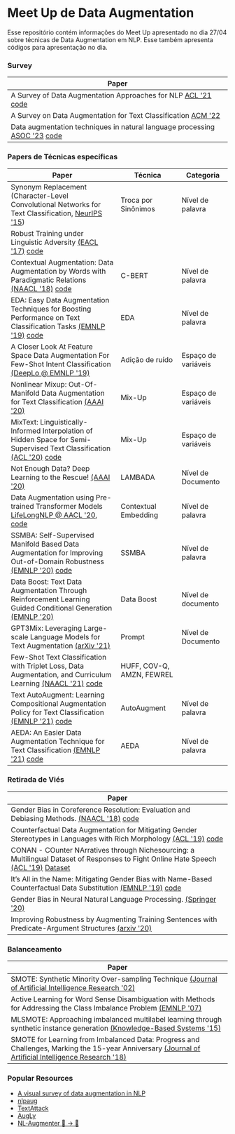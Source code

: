 
# Meet Up de Data Augmentation

Esse repositório contém informações do Meet Up apresentado no dia 27/04 sobre técnicas de Data Augmentation em NLP. Esse também apresenta códigos para apresentação no dia.


### Survey
| Paper |
| -- | 
| A Survey of Data Augmentation Approaches for NLP [ACL '21](https://aclanthology.org/2021.findings-acl.84.pdf) [code](https://github.com/styfeng/DataAug4NLP) | 
| A Survey on Data Augmentation for Text Classification [ACM '22](https://arxiv.org/abs/2107.03158) | 
| Data augmentation techniques in natural language processing [ASOC '23](https://www.sciencedirect.com/science/article/pii/S1568494622008523) [code](https://github.com/lucasfaop/survey_text_augmentation) | 

### Papers de Técnicas específicas
| Paper | Técnica | Categoria |
| -- | -- | -- |
| Synonym Replacement (Character-Level Convolutional Networks for Text Classification, [NeurIPS '15](https://papers.nips.cc/paper/2015/file/250cf8b51c773f3f8dc8b4be867a9a02-Paper.pdf)) | Troca por Sinônimos | Nível de palavra |
| Robust Training under Linguistic Adversity [(EACL '17)](https://www.aclweb.org/anthology/E17-2004/) [code](https://github.com/lrank/Linguistic_adversity) |
| Contextual Augmentation: Data Augmentation by Words with Paradigmatic Relations [(NAACL '18)](https://www.aclweb.org/anthology/N18-2072.pdf) [code](https://github.com/pfnet-research/contextual_augmentation) |  C-BERT | Nível de palavra |
| EDA: Easy Data Augmentation Techniques for Boosting Performance on Text Classification Tasks [(EMNLP '19)](http://dx.doi.org/10.18653/v1/D19-1670) [code](https://github.com/jasonwei20/eda_nlp) | EDA | Nível de palavra |
| A Closer Look At Feature Space Data Augmentation For Few-Shot Intent Classification [(DeepLo @ EMNLP '19)](https://arxiv.org/abs/1910.04176) | Adição de ruído | Espaço de variáveis |
| Nonlinear Mixup: Out-Of-Manifold Data Augmentation for Text Classification [(AAAI '20)](https://doi.org/10.1609/aaai.v34i04.5822) | Mix-Up | Espaço de variáveis |
| MixText: Linguistically-Informed Interpolation of Hidden Space for Semi-Supervised Text Classification [(ACL '20)](https://www.aclweb.org/anthology/2020.acl-main.194/) [code](https://github.com/GT-SALT/MixText) | Mix-Up | Espaço de variáveis |
| Not Enough Data? Deep Learning to the Rescue! [(AAAI '20)](https://arxiv.org/abs/1911.03118) | LAMBADA | Nível de Documento |
| Data Augmentation using Pre-trained Transformer Models [LifeLongNLP @ AACL '20](https://arxiv.org/abs/2003.02245), [code](https://github.com/varunkumar-dev/TransformersDataAugmentation) | Contextual Embedding | Nível de palavra |
| SSMBA: Self-Supervised Manifold Based Data Augmentation for Improving Out-of-Domain Robustness [(EMNLP '20)](https://www.aclweb.org/anthology/2020.emnlp-main.97/) [code](https://github.com/nng555/ssmba) | SSMBA | Nível de palavra | 
| Data Boost: Text Data Augmentation Through Reinforcement Learning Guided Conditional Generation [(EMNLP '20)](https://www.aclweb.org/anthology/2020.emnlp-main.726/) | Data Boost | Nível de documento |
| GPT3Mix: Leveraging Large-scale Language Models for Text Augmentation [(arXiv '21)](https://arxiv.org/abs/2104.08826) | Prompt | Nível de Documento |
| Few-Shot Text Classification with Triplet Loss, Data Augmentation, and Curriculum Learning [(NAACL '21)](https://arxiv.org/abs/2103.07552) [code](https://github.com/jasonwei20/triplet-loss) | HUFF, COV-Q, AMZN, FEWREL | 
| Text AutoAugment: Learning Compositional Augmentation Policy for Text Classification [(EMNLP '21)](https://arxiv.org/abs/2109.00523) [code](https://github.com/lancopku/text-autoaugment) | AutoAugment | Nível de palavra |
| AEDA: An Easier Data Augmentation Technique for Text Classification [(EMNLP '21)](https://arxiv.org/abs/2108.13230) [code](https://github.com/akkarimi/aeda_nlp) | AEDA | Nível de palavra |


### Retirada de Viés
| Paper |
| -- | 
| Gender Bias in Coreference Resolution: Evaluation and Debiasing Methods. [(NAACL '18)](https://www.aclweb.org/anthology/N18-2003/) [code](https://github.com/uclanlp/corefBias) | 
| Counterfactual Data Augmentation for Mitigating Gender Stereotypes in Languages with Rich Morphology [(ACL '19)](https://www.aclweb.org/anthology/P19-1161/) [code](https://github.com/rycolab/biasCDA) | 
| CONAN - COunter NArratives through Nichesourcing: a Multilingual Dataset of Responses to Fight Online Hate Speech [(ACL '19)](https://aclanthology.org/P19-1271.pdf) [Dataset](https://github.com/marcoguerini/CONAN)|
| It’s All in the Name: Mitigating Gender Bias with Name-Based Counterfactual Data Substitution [(EMNLP '19)](https://www.aclweb.org/anthology/D19-1530/) [code](https://github.com/rowanhm/counterfactual-data-substitution) | 
| Gender Bias in Neural Natural Language Processing. [(Springer '20)](https://link.springer.com/chapter/10.1007%2F978-3-030-62077-6_14 ) |
| Improving Robustness by Augmenting Training Sentences with Predicate-Argument Structures [(arxiv '20)](https://arxiv.org/abs/2010.12510) | 

### Balanceamento
| Paper |
| -- | 
| SMOTE: Synthetic Minority Over-sampling Technique [(Journal of Artificial Intelligence Research '02)](https://www.jair.org/index.php/jair/article/view/10302) |
| Active Learning for Word Sense Disambiguation with Methods for Addressing the Class Imbalance Problem [(EMNLP '07)](https://www.aclweb.org/anthology/D07-1082/) | 
| MLSMOTE: Approaching imbalanced multilabel learning through synthetic instance generation [(Knowledge-Based Systems '15)](https://www.sciencedirect.com/science/article/abs/pii/S0950705115002737?via%3Dihub) |
| SMOTE for Learning from Imbalanced Data: Progress and Challenges, Marking the 15-year Anniversary [(Journal of Artificial Intelligence Research '18)](https://www.jair.org/index.php/jair/article/view/11192) |



### Popular Resources
- [A visual survey of data augmentation in NLP](https://amitness.com/2020/05/data-augmentation-for-nlp/)
- [nlpaug](https://github.com/makcedward/nlpaug)
- [TextAttack](https://github.com/QData/TextAttack)
- [AugLy](https://github.com/facebookresearch/AugLy)
- [NL-Augmenter 🦎 → 🐍](https://github.com/GEM-benchmark/NL-Augmenter/)
